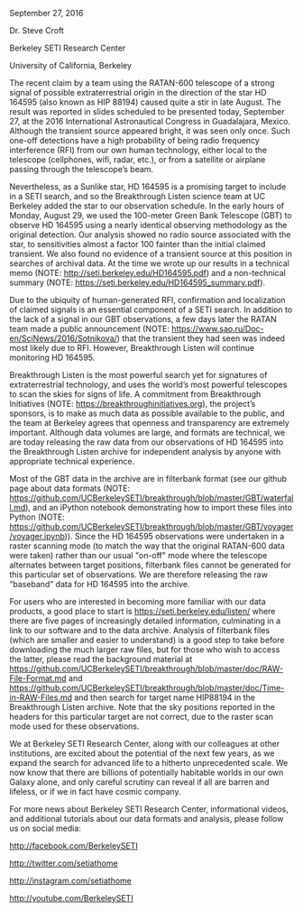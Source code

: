 September 27, 2016

Dr. Steve Croft

Berkeley SETI Research Center

University of California, Berkeley

The recent claim by a team using the RATAN-600 telescope of a strong signal of possible extraterrestrial origin in the direction of the star HD 164595 (also known as HIP 88194) caused quite a stir in late August. The result was reported in slides scheduled to be presented today, September 27, at the 2016 International Astronautical Congress in Guadalajara, Mexico. Although the transient source appeared bright, it was seen only once. Such one-off detections have a high probability of being radio frequency interference (RFI) from our own human technology, either local to the telescope (cellphones, wifi, radar, etc.), or from a satellite or airplane passing through the telescope’s beam. 

Nevertheless, as a Sunlike star, HD 164595 is a promising target to include in a SETI search, and so the Breakthrough Listen science team at UC Berkeley added the star to our observation schedule. In the early hours of Monday, August 29, we used the 100-meter Green Bank Telescope (GBT) to observe HD 164595 using a nearly identical observing methodology as the original detection. Our analysis showed no radio source associated with the star, to sensitivities almost a factor 100 fainter than the initial claimed transient. We also found no evidence of a transient source at this position in searches of archival data. At the time we wrote up our results in a technical memo (NOTE:  http://seti.berkeley.edu/HD164595.pdf) and a non-technical summary (NOTE:  https://seti.berkeley.edu/HD164595_summary.pdf).

Due to the ubiquity of human-generated RFI, confirmation and localization of claimed signals is an essential component of a SETI search. In addition to the lack of a signal in our GBT observations, a few days later the RATAN team made a public announcement (NOTE:  https://www.sao.ru/Doc-en/SciNews/2016/Sotnikova/) that the transient they had seen was indeed most likely due to RFI.  However, Breakthrough Listen will continue monitoring HD 164595. 

Breakthrough Listen is the most powerful search yet for signatures of extraterrestrial technology, and uses the world’s most powerful telescopes to scan the skies for signs of life. A commitment from Breakthrough Initiatives (NOTE:  https://breakthroughinitiatives.org), the project’s sponsors, is to make as much data as possible available to the public, and the team at Berkeley agrees that openness and transparency are extremely important. Although data volumes are large, and formats are technical, we are today releasing the raw data from our observations of HD 164595 into the Breakthrough Listen archive for independent analysis by anyone with appropriate technical experience.

Most of the GBT data in the archive are in filterbank format (see our github page about data formats (NOTE:  https://github.com/UCBerkeleySETI/breakthrough/blob/master/GBT/waterfall.md), and an iPython notebook demonstrating how to import these files into Python (NOTE:  https://github.com/UCBerkeleySETI/breakthrough/blob/master/GBT/voyager/voyager.ipynb)). Since the HD 164595 observations were undertaken in a raster scanning mode (to match the way that the original RATAN-600 data were taken) rather than our usual "on-off" mode where the telescope alternates between target positions, filterbank files cannot be generated for this particular set of observations. We are therefore releasing the raw “baseband” data for HD 164595 into the archive.

For users who are interested in becoming more familiar with our data products, a good place to start is https://seti.berkeley.edu/listen/ where there are five pages of increasingly detailed information, culminating in a link to our software and to the data archive. Analysis of filterbank files (which are smaller and easier to understand) is a good step to take before downloading the much larger raw files, but for those who wish to access the latter, please read the background material at https://github.com/UCBerkeleySETI/breakthrough/blob/master/doc/RAW-File-Format.md and https://github.com/UCBerkeleySETI/breakthrough/blob/master/doc/Time-in-RAW-Files.md and then search for target name HIP88194 in the Breakthrough Listen archive. Note that the sky positions reported in the headers for this particular target are not correct, due to the raster scan mode used for these observations.

We at Berkeley SETI Research Center, along with our colleagues at other institutions, are excited about the potential of the next few years, as we expand the search for advanced life to a hitherto unprecedented scale. We now know that there are billions of potentially habitable worlds in our own Galaxy alone, and only careful scrutiny can reveal if all are barren and lifeless, or if we in fact have cosmic company.

For more news about Berkeley SETI Research Center, informational videos, and additional tutorials about our data formats and analysis, please follow us on social media:

http://facebook.com/BerkeleySETI

http://twitter.com/setiathome

http://instagram.com/setiathome

http://youtube.com/BerkeleySETI

